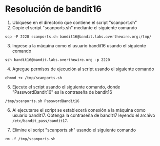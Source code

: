 # Resolución de bandit16

1. Ubíquese en el directorio que contiene el script "scanport.sh"
2. Copie el script "scanports.sh" mediante el siguiente comando

`scp -P 2220 scanports.sh bandit16@bandit.labs.overthewire.org:/tmp/`

3. Ingrese a la máquina como el usuario bandit16 usando el siguiente comando

`ssh bandit16@bandit.labs.overthewire.org -p 2220`

4. Agregue permisos de ejecución al script usando el siguiente comando

`chmod +x /tmp/scanports.sh`

5. Ejecute el script usando el siguiente comando, donde "PasswordBandit16" es la contraseña de bandit16

`/tmp/scanports.sh PasswordBandit16`

6. Al ejecutarse el script se establecerá conexión a la máquina como usuario bandit17. Obtenga la contraseña de bandit17 leyendo el archivo `/etc/bandit_pass/bandit17`.

7. Elimine el script "scanports.sh" usando el siguiente comando

`rm -f /tmp/scanports.sh`

